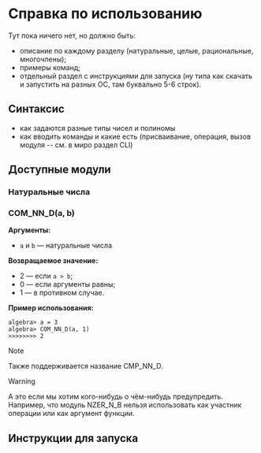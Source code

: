 # Справка по использованию


Тут пока ничего нет, но должно быть:

- описание по каждому разделу (натуральные, целые, рациональные, многочлены);
- примеры команд;
- отдельный раздел с инструкциями для запуска (ну типа как скачать и запустить на разных ОС, там буквально 5-6 строк).

## Синтаксис

- как задаются разные типы чисел и полиномы
- как вводить команды и какие есть (присваивание, операция, вызов модуля -- см. в миро раздел CLI)


## Доступные модули

### Натуральные числа

### COM_NN_D(a, b)

**Аргументы:**
- `a` и `b` — натуральные числа

**Возвращаемое значение:**
- 2 — если `a > b`;
- 0 — если аргументы равны;
- 1 — в противном случае.

**Пример использования:**
```
algebra> a = 3
algebra> COM_NN_D(a, 1)
>>>>>>>> 2
```

> [!NOTE]
> Также поддерживается название CMP_NN_D.

> [!WARNING]
> А это если мы хотим кого-нибудь о чём-нибудь предупредить. Например, что модуль NZER_N_B нельзя использовать как участник операции или как аргумент функции.


## Инструкции для запуска

